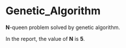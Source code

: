 # Genetic_Algorithm

**N**-queen problem solved by genetic algorithm.

In the report, the value of **N** is **5**.
